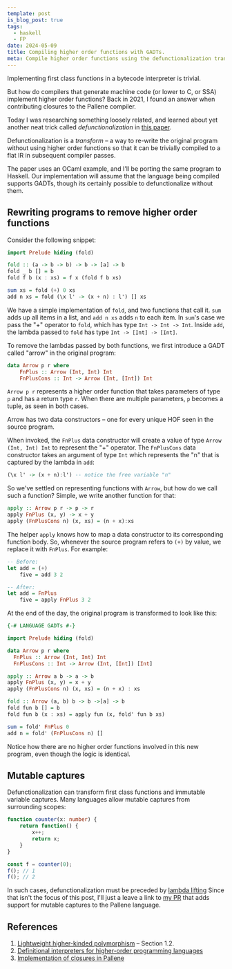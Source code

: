 ```yaml
---
template: post
is_blog_post: true
tags:
  - haskell
  - FP
date: 2024-05-09
title: Compiling higher order functions with GADTs.
meta: Compile higher order functions using the defunctionalization transform. Compiler authors HATE this one weird trick!
---
```



Implementing first class functions in a bytecode interpreter is trivial.

But how do compilers that generate machine code (or lower to C, or SSA) implement higher order functions?
Back in 2021, I found an answer when contributing closures to the Pallene compiler.

Today I was researching something loosely related, and learned about yet another neat trick called *defunctionalization* in [this paper](https://www.cl.cam.ac.uk/~jdy22/papers/lightweight-higher-kinded-polymorphism.pdf).

Defunctionalization is a *transform* – a way to re-write the original program without using higher order functions so that it can be trivially compiled to a flat IR in subsequent compiler passes.

The paper uses an OCaml example, and I'll be porting the same program to Haskell.
Our implementation will assume that the language being compiled supports GADTs, though its certainly possible to defunctionalize without them.
##  Rewriting programs to remove higher order functions

Consider the following snippet:

```hs
import Prelude hiding (fold)

fold :: (a -> b -> b) -> b -> [a] -> b
fold _ b [] = b
fold f b (x : xs) = f x (fold f b xs)

sum xs = fold (+) 0 xs
add n xs = fold (\x l' -> (x + n) : l') [] xs
```

We have a simple implementation of `fold`, and two functions that call it.
`sum` adds up all items in a list, and `add n xs`  adds `n` to each item.
In `sum`'s case we pass the "+" operator to `fold`, which has type `Int -> Int -> Int`.
Inside `add`, the lambda passed to `fold` has type `Int -> [Int] -> [Int]`.

To remove the lambdas passed by both functions, we first introduce a GADT called "arrow" in the original program:

```hs
data Arrow p r where
	FnPlus :: Arrow (Int, Int) Int
	FnPlusCons :: Int -> Arrow (Int, [Int]) Int
```

`Arrow p r` represents a higher order function that takes parameters of type `p` and has a return type `r`.
When there are multiple parameters, `p` becomes a tuple, as seen in both cases.

Arrow has two data constructors – one for every unique HOF seen in the source program.

When invoked, the `FnPlus` data constructor will create a value of type `Arrow (Int, Int) Int` to represent the "+" operator.
The `FnPlusCons` data constructor takes an argument of type `Int` which represents the "n" that is captured by the lambda in `add`:

```hs
(\x l' -> (x + n):l') -- notice the free variable "n"
```


So we've settled on representing functions with `Arrow`, but how do we call such a function?
Simple, we write another function for that:

```hs
apply :: Arrow p r -> p -> r
apply FnPlus (x, y) -> x + y
apply (FnPlusCons n) (x, xs) = (n + x):xs
```

The helper `apply` knows how to map a data constructor to its corresponding function body.
So, whenever the source program refers to `(+)` by value, we replace it with `FnPlus`.
For example:

```hs
-- Before:
let add = (+)
	five = add 3 2

-- After:
let add = FnPlus
	five = apply FnPlus 3 2
```

At the end of the day, the original program is transformed to look like this:


```hs
{-# LANGUAGE GADTs #-}

import Prelude hiding (fold)

data Arrow p r where
  FnPlus :: Arrow (Int, Int) Int
  FnPlusCons :: Int -> Arrow (Int, [Int]) [Int]

apply :: Arrow a b -> a -> b
apply FnPlus (x, y) = x + y
apply (FnPlusCons n) (x, xs) = (n + x) : xs

fold :: Arrow (a, b) b -> b ->[a] -> b
fold fun b [] = b
fold fun b (x : xs) = apply fun (x, fold' fun b xs)

sum = fold' FnPlus 0
add n = fold' (FnPlusCons n) []
```

Notice how there are no higher order functions involved in this new program, even though the logic is identical.

## Mutable captures

Defunctionalization can transform first class functions and immutable variable captures.
Many languages allow mutable captures from surrounding scopes:

```ts
function counter(x: number) {
	return function() {
		x++;
		return x;
	}
}

const f = counter(0);
f(); // 1
f(); // 2
```

In such cases, defunctionalization must be preceded by [lambda lifting](https://en.wikipedia.org/wiki/Lambda_lifting)
Since that isn't the focus of this post, I'll  just a leave a link to [my PR](https://github.com/pallene-lang/pallene/pull/402) that adds support for mutable captures to the Pallene language.

## References
1. [Lightweight higher-kinded polymorphism](https://www.cl.cam.ac.uk/~jdy22/papers/lightweight-higher-kinded-polymorphism.pdf) – Section 1.2.
2. [Definitional interpreters for higher-order programming languages](https://surface.syr.edu/cgi/viewcontent.cgi?article=1012&context=lcsmith_other)
3. [Implementation of closures in Pallene](https://injuly.in/blog/gsoc-2/)